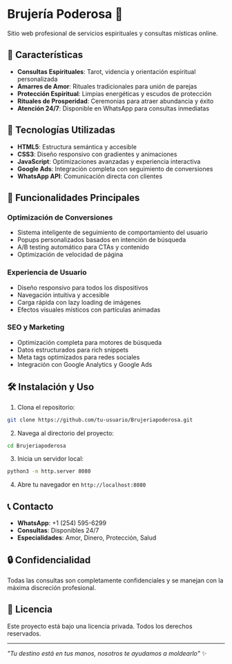 # Brujería Poderosa 🔮

Sitio web profesional de servicios espirituales y consultas místicas online.

## 🌟 Características

- **Consultas Espirituales**: Tarot, videncia y orientación espiritual personalizada
- **Amarres de Amor**: Rituales tradicionales para unión de parejas
- **Protección Espiritual**: Limpias energéticas y escudos de protección
- **Rituales de Prosperidad**: Ceremonias para atraer abundancia y éxito
- **Atención 24/7**: Disponible en WhatsApp para consultas inmediatas

## 🚀 Tecnologías Utilizadas

- **HTML5**: Estructura semántica y accesible
- **CSS3**: Diseño responsivo con gradientes y animaciones
- **JavaScript**: Optimizaciones avanzadas y experiencia interactiva
- **Google Ads**: Integración completa con seguimiento de conversiones
- **WhatsApp API**: Comunicación directa con clientes

## 📱 Funcionalidades Principales

### Optimización de Conversiones
- Sistema inteligente de seguimiento de comportamiento del usuario
- Popups personalizados basados en intención de búsqueda
- A/B testing automático para CTAs y contenido
- Optimización de velocidad de página

### Experiencia de Usuario
- Diseño responsivo para todos los dispositivos
- Navegación intuitiva y accesible
- Carga rápida con lazy loading de imágenes
- Efectos visuales místicos con partículas animadas

### SEO y Marketing
- Optimización completa para motores de búsqueda
- Datos estructurados para rich snippets
- Meta tags optimizados para redes sociales
- Integración con Google Analytics y Google Ads

## 🛠️ Instalación y Uso

1. Clona el repositorio:
```bash
git clone https://github.com/tu-usuario/Brujeriapoderosa.git
```

2. Navega al directorio del proyecto:
```bash
cd Brujeriapoderosa
```

3. Inicia un servidor local:
```bash
python3 -m http.server 8080
```

4. Abre tu navegador en `http://localhost:8080`

## 📞 Contacto

- **WhatsApp**: +1 (254) 595-6299
- **Consultas**: Disponibles 24/7
- **Especialidades**: Amor, Dinero, Protección, Salud

## 🔒 Confidencialidad

Todas las consultas son completamente confidenciales y se manejan con la máxima discreción profesional.

## 📄 Licencia

Este proyecto está bajo una licencia privada. Todos los derechos reservados.

---

*"Tu destino está en tus manos, nosotros te ayudamos a moldearlo"* ✨
